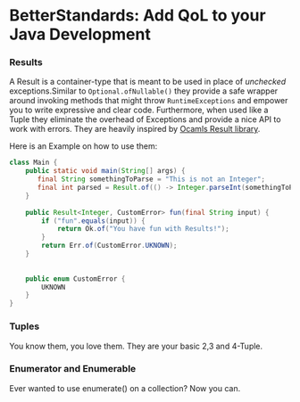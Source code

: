 # BetterStandards: Add QoL to your Java Development

### Results

A Result is a container-type that is meant to be used in place of _unchecked_ exceptions.Similar to `Optional.ofNullable()` they provide a safe wrapper 
around invoking methods that might throw `RuntimeExceptions` and empower you to write expressive and clear code. Furthermore, when used like a Tuple they eliminate
the overhead of Exceptions and provide a nice API to work with errors. They are heavily inspired by [Ocamls Result library](https://v2.ocaml.org/api/Result.html).

Here is an Example on how to use them:

```java 
class Main {
    public static void main(String[] args) {
       final String somethingToParse = "This is not an Integer";
       final int parsed = Result.of(() -> Integer.parseInt(somethingToParse)).orElse(72);
    }
    
    public Result<Integer, CustomError> fun(final String input) {
        if ("fun".equals(input)) {
            return Ok.of("You have fun with Results!");
        }
        return Err.of(CustomError.UKNOWN);
    }
    
    
    public enum CustomError {
        UKNOWN
    }
}  
```

### Tuples

You know them, you love them. They are your basic 2,3 and 4-Tuple.

### Enumerator and Enumerable

Ever wanted to use enumerate() on a collection? Now you can.


